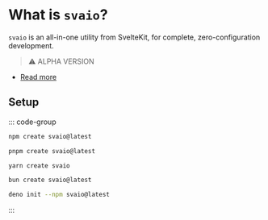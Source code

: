 # What is `svaio`?

`svaio` is an all-in-one utility from SvelteKit, for complete, zero-configuration development.

> ⚠ ALPHA VERSION

- [Read more](./core)

## Setup

::: code-group

```bash [npm]
npm create svaio@latest
```

```bash [pnpm]
pnpm create svaio@latest
```

```bash [yarn]
yarn create svaio
```

```bash [bun]
bun create svaio@latest
```

```bash [deno]
deno init --npm svaio@latest
```

:::
